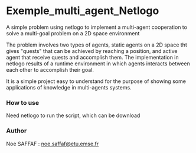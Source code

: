 # Exemple_multi_agent_Netlogo
A simple problem using netlogo to implement a multi-agent cooperation to solve a multi-goal problem on a 2D space environment

The problem involves two types of agents, static agents on a 2D space tht gives "quests" that can be achieved by reaching a position, and active agent that receive quests and accomplish them. The implementation in netlogo results of a runtime environment in which agents interacts between each other to accomplish their goal.

It is a simple project easy to understand for the purpose of showing some applications of knowledge in multi-agents systems.

### How to use
Need netlogo to run the script, which can be download

### Author
Noe SAFFAF : noe.saffaf@etu.emse.fr
